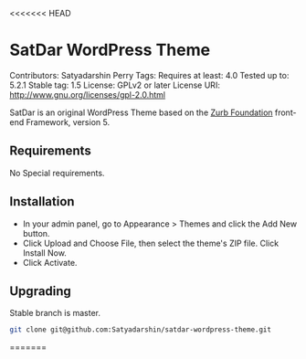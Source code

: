 <<<<<<< HEAD
# SatDar WordPress Theme

Contributors: Satyadarshin Perry
Tags: 
Requires at least: 4.0
Tested up to: 5.2.1
Stable tag: 1.5
License: GPLv2 or later
License URI: http://www.gnu.org/licenses/gpl-2.0.html

SatDar is an original WordPress Theme based on the [Zurb Foundation](https://foundation.zurb.com/sites/docs/v/5.5.3/) front-end Framework, version 5.

## Requirements

No Special requirements.

## Installation 

* In your admin panel, go to Appearance > Themes and click the Add New button.
* Click Upload and Choose File, then select the theme's ZIP file. Click Install Now.
* Click Activate.

## Upgrading

Stable branch is master.

```bash
git clone git@github.com:Satyadarshin/satdar-wordpress-theme.git
```
=======
